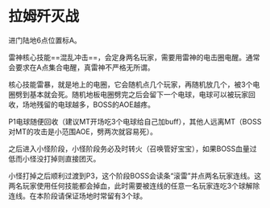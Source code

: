 # 拉姆歼灭战

进门陆地6点位置标A。

雷神核心技能==混乱冲击==，会定身两名玩家，需要用雷神的电击圈电醒。通常会要求在A点集合电醒，真雷神不严格无所谓。

核心技能雷暴，就是地上的电圈，它会随机点几个玩家，再随机放几个，被3个电圈劈到基本就会死。随机地板电圈劈完之后会留下一个电球，电球可以被玩家回收，场地残留的电球越多，BOSS的AOE越疼。

P1电球随便回收（建议MT开场吃3个电球给自己加<Status :id="517" name="避雷" />buff），<Role name="tank" /><Role name="healer" /><Role name="dps" />其他人远离MT（BOSS对MT的攻击是小范围AOE，劈两次就容易死）。

之后进入小怪阶段，小怪阶段务必及时转火（召唤管好宝宝），如果BOSS血量过低而小怪没打掉则直接团灭。

小怪打掉之后顺利过渡到P3，这个阶段BOSS会读条“滚雷”并点两名玩家连线<Status :id="515" name="滚雷" />。这两名玩家使用任何技能都会掉血，此时需要被连线的任意一名玩家连吃3个球解除连线。在本阶段请保证场地时常留有3个球。